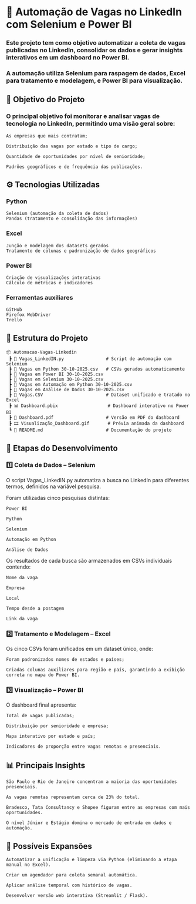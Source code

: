# 🤖 Automação de Vagas no LinkedIn com Selenium e Power BI
### Este projeto tem como objetivo automatizar a coleta de vagas publicadas no LinkedIn, consolidar os dados e gerar insights interativos em um dashboard no Power BI.
### A automação utiliza Selenium para raspagem de dados, Excel para tratamento e modelagem, e Power BI para visualização.

## 🎯 Objetivo do Projeto

### O principal objetivo foi monitorar e analisar vagas de tecnologia no LinkedIn, permitindo uma visão geral sobre:

    As empresas que mais contratam;
    
    Distribuição das vagas por estado e tipo de cargo;
    
    Quantidade de oportunidades por nível de senioridade;
    
    Padrões geográficos e de frequência das publicações.

## ⚙️ Tecnologias Utilizadas

### Python

    Selenium (automação da coleta de dados)
    Pandas (tratamento e consolidação das informações)

### Excel

    Junção e modelagem dos datasets gerados
    Tratamento de colunas e padronização de dados geográficos

### Power BI

    Criação de visualizações interativas
    Cálculo de métricas e indicadores

### Ferramentas auxiliares 
    GitHub 
    Firefox WebDriver 
    Trello

## 🧩 Estrutura do Projeto

    📦 Automacao-Vagas-Linkedin
     ┣ 📜 Vagas_LinkedIN.py                # Script de automação com Selenium
     ┣ 📜 Vagas em Python 30-10-2025.csv   # CSVs gerados automaticamente
     ┣ 📜 Vagas em Power BI 30-10-2025.csv
     ┣ 📜 Vagas em Selenium 30-10-2025.csv
     ┣ 📜 Vagas em Automação em Python 30-10-2025.csv
     ┣ 📜 Vagas em Análise de Dados 30-10-2025.csv
     ┣ 📜 Vagas.CSV                        # Dataset unificado e tratado no Excel
     ┣ 📊 Dashboard.pbix                   # Dashboard interativo no Power BI
     ┣ 📄 Dashboard.pdf                    # Versão em PDF do dashboard
     ┣ 🎞️ Visualização_Dashboard.gif       # Prévia animada da dashboard
     ┗ 📘 README.md                        # Documentação do projeto


## 🧠 Etapas do Desenvolvimento

### 1️⃣ Coleta de Dados – Selenium

O script Vagas_LinkedIN.py automatiza a busca no LinkedIn para diferentes termos, definidos na variável pesquisa.

Foram utilizadas cinco pesquisas distintas:

    Power BI
    
    Python
    
    Selenium
    
    Automação em Python
    
    Análise de Dados

Os resultados de cada busca são armazenados em CSVs individuais contendo:

    Nome da vaga
    
    Empresa
    
    Local
    
    Tempo desde a postagem
    
    Link da vaga

### 2️⃣ Tratamento e Modelagem – Excel

Os cinco CSVs foram unificados em um dataset único, onde:

    Foram padronizados nomes de estados e países;

    Criadas colunas auxiliares para região e país, garantindo a exibição correta no mapa do Power BI.

### 3️⃣ Visualização – Power BI

O dashboard final apresenta:

    Total de vagas publicadas;

    Distribuição por senioridade e empresa;

    Mapa interativo por estado e país;

    Indicadores de proporção entre vagas remotas e presenciais.


## 📊 Principais Insights

    São Paulo e Rio de Janeiro concentram a maioria das oportunidades presenciais.
    
    As vagas remotas representam cerca de 23% do total.
    
    Bradesco, Tata Consultancy e Shopee figuram entre as empresas com mais oportunidades.
    
    O nível Júnior e Estágio domina o mercado de entrada em dados e automação.

## 🚀 Possíveis Expansões

    Automatizar a unificação e limpeza via Python (eliminando a etapa manual no Excel).
    
    Criar um agendador para coleta semanal automática.
    
    Aplicar análise temporal com histórico de vagas.
    
    Desenvolver versão web interativa (Streamlit / Flask).
